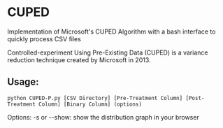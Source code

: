 # CUPED
Implementation of Microsoft's CUPED Algorithm with a bash interface to quickly process CSV files

Controlled-experiment Using Pre-Existing Data (CUPED) is a variance reduction technique created by Microsoft in 2013.


## Usage:

  ```python CUPED-P.py [CSV Directory] [Pre-Treatment Column] [Post-Treatment Column] [Binary Column] (options)```
  
  Options: -s or --show: show the distribution graph in your browser

